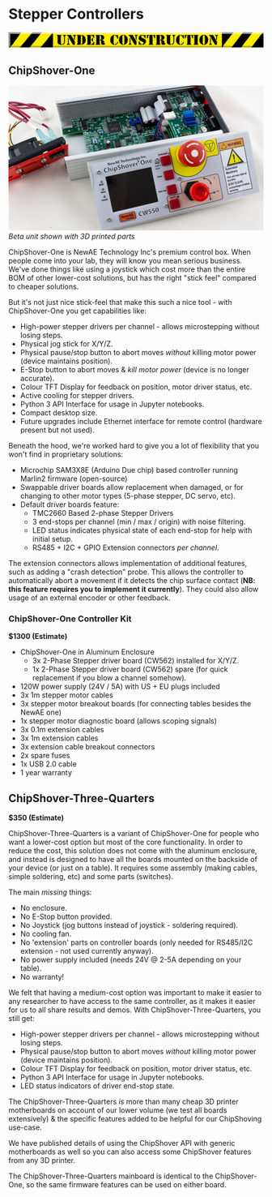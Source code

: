 # Stepper Controllers

![](chipshover-one/images/1990-under-construction.gif)

## ChipShover-One

![](chipshover-one/images/beta/cs-one-open.jpeg)
*Beta unit shown with 3D printed parts*

ChipShover-One is NewAE Technology Inc's premium control box. When people come into your lab, they will know you mean serious business. We've done things like using a joystick which cost more than the entire BOM of other lower-cost solutions, but has the right "stick feel" compared to cheaper solutions.

But it's not just nice stick-feel that make this such a nice tool - with ChipShover-One you get capabilities like:

* High-power stepper drivers per channel - allows microstepping without losing steps.
* Physical jog stick for X/Y/Z.
* Physical pause/stop button to abort moves *without* killing motor power (device maintains position).
* E-Stop button to abort moves & *kill motor power* (device is no longer accurate).
* Colour TFT Display for feedback on position, motor driver status, etc.
* Active cooling for stepper drivers.
* Python 3 API Interface for usage in Jupyter notebooks.
* Compact desktop size.
* Future upgrades include Ethernet interface for remote control (hardware present but not used).

Beneath the hood, we're worked hard to give you a lot of flexibility that you won't find in proprietary solutions:

* Microchip SAM3X8E (Arduino Due chip) based controller running Marlin2 firmware (open-source)
* Swappable driver boards allow replacement when damaged, or for changing to other motor types (5-phase stepper, DC servo, etc).
* Default driver boards feature:
	* TMC2660 Based 2-phase Stepper Drivers
	* 3 end-stops per channel (min / max / origin) with noise filtering.
	* LED status indicates physical state of each end-stop for help with initial setup.
	* RS485 + I2C + GPIO Extension connectors *per channel*.

The extension connectors allows implementation of additional features, such as adding a "crash detection" probe. This allows the controller to automatically abort a movement if it detects the chip surface contact (**NB: this feature requires you to implement it currently**). They could also allow usage of an external encoder or other feedback.

### ChipShover-One Controller Kit

**$1300 (Estimate)**

* ChipShover-One in Aluminum Enclosure
	* 3x 2-Phase Stepper driver board (CW562) installed for X/Y/Z.
	* 1x 2-Phase Stepper driver board (CW562) spare (for quick replacement if you blow a channel somehow).
* 120W power supply (24V / 5A) with US + EU plugs included
* 3x 1m stepper motor cables
* 3x stepper motor breakout boards (for connecting tables besides the NewAE one)
* 1x stepper motor diagnostic board (allows scoping signals)
* 3x 0.1m extension cables
* 3x 1m extension cables
* 3x extension cable breakout connectors
* 2x spare fuses
* 1x USB 2.0 cable
* 1 year warranty

## ChipShover-Three-Quarters

**$350 (Estimate)**

ChipShover-Three-Quarters is a variant of ChipShover-One for people who want a lower-cost option but most of the core functionality. In order to reduce the cost, this solution does not come with the aluminum enclosure, and instead is designed to have all the boards mounted on the backside of your device (or just on a table). It requires some assembly (making cables, simple soldering, etc) and some parts (switches).

The main *missing* things:

* No enclosure.
* No E-Stop button provided.
* No Joystick (jog buttons instead of joystick - soldering required).
* No cooling fan.
* No 'extension' parts on controller boards (only needed for RS485/I2C extension - not used currently anyway).
* No power supply included (needs 24V @ 2-5A depending on your table).
* No warranty!

We felt that having a medium-cost option was important to make it easier to any researcher to have access to the same controller, as it makes it easier for us to all share results and demos. With ChipShover-Three-Quarters, you still get:

* High-power stepper drivers per channel - allows microstepping without losing steps.
* Physical pause/stop button to abort moves *without* killing motor power (device maintains position).
* Colour TFT Display for feedback on position, motor driver status, etc.
* Python 3 API Interface for usage in Jupyter notebooks.
* LED status indicators of driver end-stop state.

The ChipShover-Three-Quarters *is* more than many cheap 3D printer motherboards on account of our lower volume (we test all boards extensively) & the specific features added to be helpful for our ChipShoving use-case.

We have published details of using the ChipShover API with generic motherboards as well so you can also access some ChipShover features from any 3D printer.

The ChipShover-Three-Quarters mainboard is identical to the ChipShover-One, so the same firmware features can be used on either board.